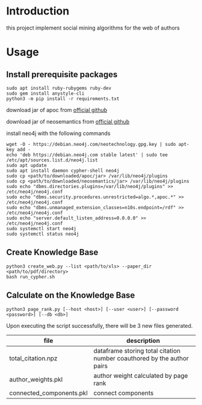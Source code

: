 # Introduction

this project implement social mining algorithms for the web of authors

# Usage

## Install prerequisite packages

```shell
sudo apt install ruby-rubygems ruby-dev
sudo gem install anystyle-cli
python3 -m pip install -r requirements.txt
```

download jar of apoc from [official github](https://github.com/neo4j/apoc/releases/tag/5.19.0)

download jar of neosemantics from [official github](https://github.com/neo4j-labs/neosemantics/releases)

install neo4j with the following commands

```shell
wget -O - https://debian.neo4j.com/neotechnology.gpg.key | sudo apt-key add -
echo 'deb https://debian.neo4j.com stable latest' | sudo tee /etc/apt/sources.list.d/neo4j.list
sudo apt update
sudo apt install daemon cypher-shell neo4j
sudo cp <path/to/downloaded/apoc/jar> /var/lib/neo4j/plugins
sudo cp <path/to/downloaded/neosemantics/jar> /var/lib/neo4j/plugins
sudo echo "dbms.directories.plugins=/var/lib/neo4j/plugins" >> /etc/neo4j/neo4j.conf
sudo echo "dbms.security.procedures.unrestricted=algo.*,apoc.*" >> /etc/neo4j/neo4j.conf
sudo echo "dbms.unmanaged_extension_classes=n10s.endpoint=/rdf" >> /etc/neo4j/neo4j.conf
sudo echo "server.default_listen_address=0.0.0.0" >> /etc/neo4j/neo4j.conf
sudo systemctl start neo4j
sudo systemctl status neo4j
```

## Create Knowledge Base

```shell
python3 create_web.py --list <path/to/xls> --paper_dir <path/to/pdf/directory>
bash run_cypher.sh
```

## Calculate on the Knowledge Base

```shell
python3 page_rank.py [--host <host>] [--user <user>] [--password <password>] [--db <db>]
```

Upon executing the script successfully, there will be 3 new files generated.

| file | description |
|------|-------------|
|total_citation.npz|dataframe storing total citation number coauthored by the author pairs |
|author_weights.pkl|author weight calculated by page rank |
|connected_components.pkl| connect components |
